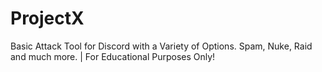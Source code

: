 # ProjectX
Basic Attack Tool for Discord with a Variety of Options. Spam, Nuke, Raid and much more. | For Educational Purposes Only!
